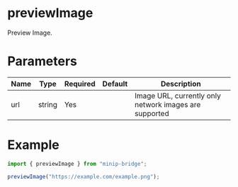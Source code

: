 # previewImage

Preview Image.

# Parameters

| Name | Type   | Required | Default | Description                                            |
| ---- | ------ | -------- | ------- | ------------------------------------------------------ |
| url  | string | Yes      |         | Image URL, currently only network images are supported |

# Example

```typescript
import { previewImage } from "minip-bridge";

previewImage("https://example.com/example.png");
```
